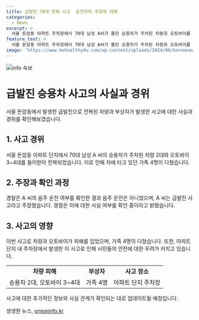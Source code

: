 ```yaml
---
title: 급발진 70대 전복 사고  운전자의 주장에 대해
categories:
  - News
excerpt: >
  서울 돈암동 아파트 주차장에서 70대 남성 A씨가 몰던 승용차가 주차된 차량과 오토바이를 들이받아 전복됐습니다. 가족 4명이 다쳤으며, A씨는 급발진을 주장하고 경찰의 사실 확인 중입니다. 사고 원인과 피해 규모에 대한 추가 조사가 필요합니다. (150자)
feature_text: >
  서울 돈암동 아파트 주차장에서 70대 남성 A씨가 몰던 승용차가 주차된 차량과 오토바이를 들이받아 전복됐습니다. 가족 4명이 다쳤으며, A씨는 급발진을 주장하고 경찰의 사실 확인 중입니다. 사고 원인과 피해 규모에 대한 추가 조사가 필요합니다. (150자)
image: 'https://www.behealthy4u.com/wp-content/uploads/2024/06/koreanews.jpg'
---
```


<p><img src="https://www.behealthy4u.com/wp-content/uploads/2024/06/koreanews.jpg" alt="info 속보" /></p>

<h1>급발진 승용차 사고의 사실과 경위</h1>

<p data-ke-size="size16">서울 돈암동에서 발생한 급발진으로 전복된 차량과 부상자가 발생한 사고에 대한 사실과 경위를 확인해보겠습니다.</p>

<h2 data-ke-size="size26">1. 사고 경위</h2>

<p data-ke-size="size16">서울 돈암동 아파트 단지에서 70대 남성 A 씨의 승용차가 주차된 차량 2대와 오토바이 3~4대를 들이받아 전복되었습니다. 이로 인해 차에 타고 있던 가족 4명이 다쳤습니다.</p>

<h2 data-ke-size="size26">2. 주장과 확인 과정</h2>

<p data-ke-size="size16">경찰은 A 씨의 음주 운전 여부를 확인한 결과 음주 운전은 아니었으며, A 씨는 급발진 사고라고 주장했습니다. 경찰은 이에 대한 사실 여부를 확인 중이라고 밝혔습니다.</p>

<h2 data-ke-size="size26">3. 사고의 영향</h2>

<p data-ke-size="size16">이번 사고로 차량과 오토바이가 피해를 입었으며, 가족 4명이 다쳤습니다. 또한, 아파트 단지 내 주차장에서 발생한 이 사고로 인해 시민들의 안전에 대한 우려가 커지고 있습니다.</p>

<table>
  <tr>
    <td style="text-align: center; height: 17px;"><b>차량 피해</b></td>
    <td style="text-align: center; height: 17px;"><b>부상자</b></td>
    <td style="text-align: center; height: 17px;"><b>사고 장소</b></td>
  </tr>
  <tr>
    <td style="text-align: center; height: 17px;">승용차 2대, 오토바이 3~4대</td>
    <td style="text-align: center; height: 17px;">가족 4명</td>
    <td style="text-align: center; height: 17px;">아파트 단지 주차장</td>
  </tr>
</table>

<p data-ke-size="size16">사고에 대한 추가적인 정보와 사실 관계가 확인되는 대로 업데이트될 예정입니다.</p>
생생한 뉴스, <a href="https://onioninfo.kr" rel="dofollow">onioninfo.kr</a>


